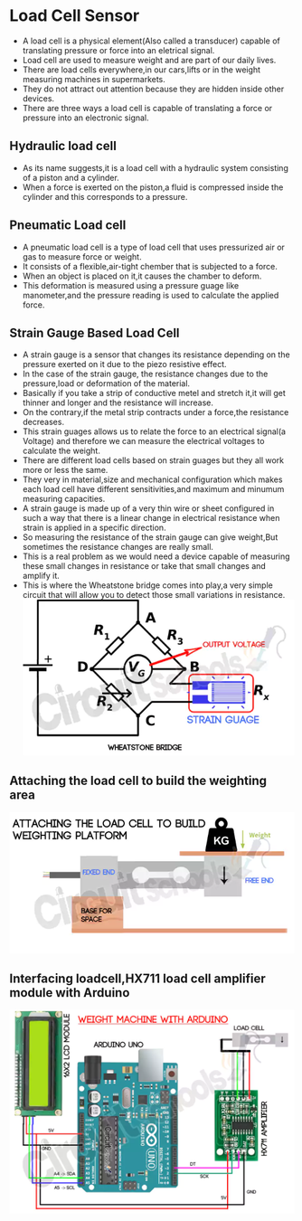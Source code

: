 # Load Cell Sensor

- A load cell is a physical element(Also called a transducer) capable of translating pressure or force into an eletrical signal.
- Load cell are used to measure weight and are part of our daily lives.
- There are load cells everywhere,in our cars,lifts or in the weight measuring machines in supermarkets.
- They do not attract out attention because they are hidden inside other devices.
- There are three ways a load cell is capable of translating a force or pressure into an electronic signal.

## Hydraulic load cell

- As its name suggests,it is a load cell with a hydraulic system consisting of a piston and a cylinder.
- When a force is exerted on the piston,a fluid is compressed inside the cylinder and this corresponds to a pressure.

## Pneumatic Load cell

- A pneumatic load cell is a type of load cell that uses pressurized air or gas to measure force or weight.
- It consists of a flexible,air-tight chember that is subjected to a force.
- When an object is placed on it,it causes the chamber to deform.
- This deformation is measured using a pressure guage like manometer,and the pressure reading is used to calculate the applied force.

## Strain Gauge Based Load Cell

- A strain gauge is a sensor that changes its resistance depending on the pressure exerted on it due to the piezo resistive effect.
- In the case of the strain gauge, the resistance changes due to the pressure,load or deformation of the material.
- Basically if you take a strip of conductive metel and stretch it,it will get thinner and longer and the resistance will increase.
- On the contrary,if the metal strip contracts under a force,the resistance decreases.
- This strain guages allows us to relate the force to an electrical signal(a Voltage) and therefore we can measure the electrical voltages to calculate the weight.
- There are different load cells based on strain guages but they all work more or less the same.
- They very in material,size and mechanical configuration which makes each load cell have different sensitivities,and maximum and minumum measuring capacities.
- A strain gauge is made up of a very thin wire or sheet configured in such a way that there is a linear change in electrical resistance when strain is applied in a specific direction.
- So measuring the resistance of the strain gauge can give weight,But sometimes the resistance changes are really small.
- This is a real problem as we would need a device capable of measuring these small changes in resistance or take that small changes and amplify it.
- This is where the Wheatstone bridge comes into play,a very simple circuit that will allow you to detect those small variations in resistance.
![Process](IMG/wheatstone-bridge-for-strain-guage-load-cell.png)

## Attaching the load cell to build the weighting area

![Measure](IMG/load-cell-attachment-with-base-to-create-weighting-platform.png)

## Interfacing loadcell,HX711 load cell amplifier module with Arduino

![Circuit Diagram](IMG/interfacing-hx711-with-arduino-weight-scale-circuit-diagram-1.png)